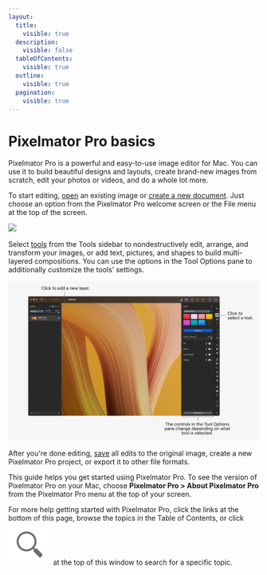 ```yaml
---
layout:
  title:
    visible: true
  description:
    visible: false
  tableOfContents:
    visible: true
  outline:
    visible: true
  pagination:
    visible: true
---
```


# Pixelmator Pro basics

Pixelmator Pro is a powerful and easy-to-use image editor for Mac. You can use it to build beautiful designs and layouts, create brand-new images from scratch, edit your photos or videos, and do a whole lot more.

To start editing, [open](../open-an-image.md) an existing image or [create a new document](create-a-new-image.md). Just choose an option from the Pixelmator Pro welcome screen or the File menu at the top of the screen.

![](../.gitbook/assets/Pixelmator-Pro-basics\_welcome-window.png)

Select [tools](pixelmator-pro-tools.md) from the Tools sidebar to nondestructively edit, arrange, and transform your images, or add text, pictures, and shapes to build multi-layered compositions. You can use the options in the Tool Options pane to additionally customize the tools’ settings.

![](../.gitbook/assets/Pixelmator-Pro-basics.png)

After you're done editing, [save](../create-open-and-save-images/save-and-name-an-image.md) all edits to the original image, create a new Pixelmator Pro project, or export it to other file formats.

This guide helps you get started using Pixelmator Pro. To see the version of Pixelmator Pro on your Mac, choose **Pixelmator Pro > About Pixelmator Pro** from the Pixelmator Pro menu at the top of your screen.

For more help getting started with Pixelmator Pro, click the links at the bottom of this page, browse the topics in the Table of Contents, or click <img src="../.gitbook/assets/Zoom.png" alt="" data-size="line"> at the top of this window to search for a specific topic.
